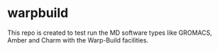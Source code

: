 # warpbuild
This repo is created to test run the MD software types like GROMACS, Amber and Charm with the Warp-Build facilities.  
